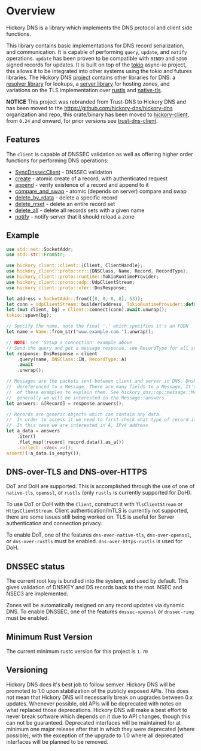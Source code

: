 # Overview

Hickory DNS is a library which implements the DNS protocol and client side functions.

This library contains basic implementations for DNS record serialization, and communication. It is capable of performing `query`, `update`, and `notify` operations. `update` has been proven to be compatible with `BIND9` and `SIG0` signed records for updates. It is built on top of the [tokio](https://tokio.rs) async-io project, this allows it to be integrated into other systems using the tokio and futures libraries. The Hickory DNS [project](https://github.com/hickory-dns/hickory-dns) contains other libraries for DNS: a [resolver library](https://crates.io/crates/hickory-resolver) for lookups, a [server library](https://crates.io/crates/hickory-dns) for hosting zones, and variations on the TLS implementation over [rustls](https://crates.io/crates/hickory-dns-rustls) and [native-tls](https://crates.io/crates/hickory-dns-native-tls).

**NOTICE** This project was rebranded from Trust-DNS to Hickory DNS and has been moved to the https://github.com/hickory-dns/hickory-dns organization and repo, this crate/binary has been moved to [hickory-client](https://crates.io/crates/hickory-client), from `0.24` and onward, for prior versions see [trust-dns-client](https://crates.io/crates/trust-dns-client).

## Features

The `client` is capable of DNSSEC validation as well as offering higher order functions for performing DNS operations:

- [SyncDnssecClient](https://docs.rs/hickory-client/latest/hickory_client/client/struct.SyncDnssecClient.html) - DNSSEC validation
- [create](https://docs.rs/hickory-client/latest/hickory_client/client/trait.Client.html#method.create) - atomic create of a record, with authenticated request
- [append](https://docs.rs/hickory-client/latest/hickory_client/client/trait.Client.html#method.append) - verify existence of a record and append to it
- [compare_and_swap](https://docs.rs/hickory-client/latest/hickory_client/client/trait.Client.html#method.compare_and_swap) - atomic (depends on server) compare and swap
- [delete_by_rdata](https://docs.rs/hickory-client/latest/hickory_client/client/trait.Client.html#method.delete_by_rdata) - delete a specific record
- [delete_rrset](https://docs.rs/hickory-client/latest/hickory_client/client/trait.Client.html#method.delete_rrset) - delete an entire record set
- [delete_all](https://docs.rs/hickory-client/latest/hickory_client/client/trait.Client.html#method.delete_all) - delete all records sets with a given name
- [notify](https://docs.rs/hickory-client/latest/hickory_client/client/trait.Client.html#method.notify) - notify server that it should reload a zone

## Example

```rust
use std::net::SocketAddr;
use std::str::FromStr;

use hickory_client::client::{Client, ClientHandle};
use hickory_client::proto::rr::{DNSClass, Name, Record, RecordType};
use hickory_client::proto::runtime::TokioRuntimeProvider;
use hickory_client::proto::udp::UdpClientStream;
use hickory_client::proto::xfer::DnsResponse;

let address = SocketAddr::from(([8, 8, 8, 8], 53));
let conn = UdpClientStream::builder(address, TokioRuntimeProvider::default()).build();
let (mut client, bg) = Client::connect(conn).await.unwrap();
tokio::spawn(bg);

// Specify the name, note the final '.' which specifies it's an FQDN
let name = Name::from_str("www.example.com.").unwrap();

// NOTE: see 'Setup a connection' example above
// Send the query and get a message response, see RecordType for all supported options
let response: DnsResponse = client
    .query(name, DNSClass::IN, RecordType::A)
    .await
    .unwrap();

// Messages are the packets sent between client and server in DNS, DnsResponse's can be
//  dereferenced to a Message. There are many fields to a Message, It's beyond the scope
//  of these examples to explain them. See hickory_dns::op::message::Message for more details.
//  generally we will be interested in the Message::answers
let answers: &[Record] = response.answers();

// Records are generic objects which can contain any data.
//  In order to access it we need to first check what type of record it is
//  In this case we are interested in A, IPv4 address
let a_data = answers
    .iter()
    .flat_map(|record| record.data().as_a())
    .collect::<Vec<_>>();
assert!(!a_data.is_empty());
```

## DNS-over-TLS and DNS-over-HTTPS

DoT and DoH are supported. This is accomplished through the use of one of `native-tls`, `openssl`, or `rustls` (only `rustls` is currently supported for DoH).

To use DoT or DoH with the `Client`, construct it with `TlsClientStream` or
`HttpsClientStream`. Client authentication/mTLS is currently not supported,
there are some issues still being worked on. TLS is useful for Server
authentication and connection privacy.

To enable DoT, one of the features `dns-over-native-tls`, `dns-over-openssl`, or
`dns-over-rustls` must be enabled. `dns-over-https-rustls` is used for DoH.

## DNSSEC status

The current root key is bundled into the system, and used by default. This gives
validation of DNSKEY and DS records back to the root. NSEC and NSEC3 are
implemented.

Zones will be automatically resigned on any record updates via dynamic DNS. To enable DNSSEC, one of the features `dnssec-openssl` or `dnssec-ring` must be enabled.

## Minimum Rust Version

The current minimum rustc version for this project is `1.70`

## Versioning

Hickory DNS does it's best job to follow semver. Hickory DNS will be promoted to 1.0 upon stabilization of the publicly exposed APIs. This does not mean that Hickory DNS will necessarily break on upgrades between 0.x updates. Whenever possible, old APIs will be deprecated with notes on what replaced those deprecations. Hickory DNS will make a best effort to never break software which depends on it due to API changes, though this can not be guaranteed. Deprecated interfaces will be maintained for at minimum one major release after that in which they were deprecated (where possible), with the exception of the upgrade to 1.0 where all deprecated interfaces will be planned to be removed.
